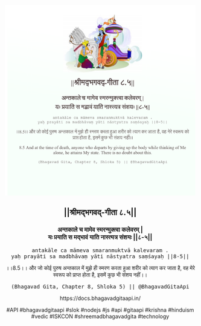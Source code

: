<img src="../../asset/BG_8_5.png"/>
<center><h2>||श्रीमद्‍भगवद्‍-गीता ८.५||</h2>
<h3>अन्तकाले च मामेव स्मरन्मुक्त्वा कलेवरम् |<br/>यः प्रयाति स मद्भावं याति नास्त्यत्र संशयः ||८-५||</h3>
<pre>antakāle ca māmeva smaranmuktvā kalevaram .<br/>yaḥ prayāti sa madbhāvaṃ yāti nāstyatra saṃśayaḥ ||8-5||</pre>
<p>।।8.5।। और जो कोई पुरुष अन्तकाल में मुझे ही स्मरण करता हुआ शरीर को त्याग कर जाता है, वह मेरे स्वरूप को प्राप्त होता है, इसमें कुछ भी संशय नहीं।।</p>
<pre>(Bhagavad Gita, Chapter 8, Shloka 5) || @BhagavadGitaApi</pre><p>https://docs.bhagavadgitaapi.in/</p><p>#API #bhagavadgitaapi #slok #nodejs #js #api #gitaapi #krishna #hinduism #vedic #ISKCON #shreemadbhagavadgita #technology</p></center>